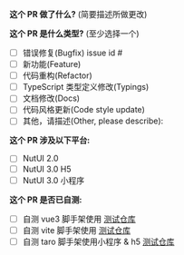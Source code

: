 <!--
请务必阅读贡献者指南:
https://nutui.jd.com/#/contributing
-->

<!-- PULL REQUEST TEMPLATE -->
<!-- (Update "[ ]" to "[x]" to check a box) -->

**这个 PR 做了什么?** (简要描述所做更改)



**这个 PR 是什么类型?** (至少选择一个)

- [ ] 错误修复(Bugfix) issue id #
- [ ] 新功能(Feature)
- [ ] 代码重构(Refactor)
- [ ] TypeScript 类型定义修改(Typings)
- [ ] 文档修改(Docs)
- [ ] 代码风格更新(Code style update)
- [ ] 其他，请描述(Other, please describe):

**这个 PR 涉及以下平台:**

- [ ] NutUI 2.0
- [ ] NutUI 3.0 H5
- [ ] NutUI 3.0 小程序

**这个 PR 是否已自测:**

- [ ] 自测 vue3 脚手架使用 [测试仓库](https://github.com/jdf2e/nutui-demo/tree/master/vue3)
- [ ] 自测 vite 脚手架使用 [测试仓库](https://github.com/jdf2e/nutui-demo/tree/master/vite-ts)
- [ ] 自测 taro 脚手架使用小程序 & h5 [测试仓库](https://github.com/jdf2e/nutui-demo/tree/master/taro)